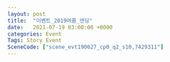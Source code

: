 ```yaml
---
layout: post
title:  "이벤트_2019여름_엔딩"
date:   2021-07-19 03:00:00 +0000
categories: Event
Tags: Story Event
SceneCode: ["scene_evt190627_cp0_q2_s10,7429311"]
---
```

